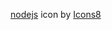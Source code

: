 <a target="_blank" href="https://icons8.com/icon/hsPbhkOH4FMe/node-js">nodejs</a> icon by <a target="_blank" href="https://icons8.com">Icons8</a>